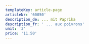 ```yaml
---
templateKey: article-page
articleNr: '60050'
description_de: ... mit Paprika
description_fr: ' ... aux poivrons'
unit: '3'
price: '11.50'
---
```


